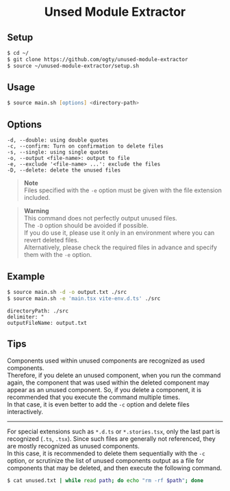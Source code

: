 <h1 align="center">Unsed Module Extractor</h1>

## Setup

```zsh
$ cd ~/
$ git clone https://github.com/ogty/unused-module-extractor
$ source ~/unused-module-extractor/setup.sh
```

## Usage

```zsh
$ source main.sh [options] <directory-path>
```

## Options

```
-d, --double: using double quotes
-c, --confirm: Turn on confirmation to delete files
-s, --single: using single quotes
-o, --output <file-name>: output to file
-e, --exclude '<file-name> ...': exclude the files
-D, --delete: delete the unused files
```

> **Note**  
> Files specified with the `-e` option must be given with the file extension included.

> **Warning**  
> This command does not perfectly output unused files.  
> The `-D` option should be avoided if possible.  
> If you do use it, please use it only in an environment where you can revert deleted files.  
> Alternatively, please check the required files in advance and specify them with the `-e` option.

## Example

```zsh
$ source main.sh -d -o output.txt ./src
$ source main.sh -e 'main.tsx vite-env.d.ts' ./src
```

```
directoryPath: ./src
delimiter: "
outputFileName: output.txt
```

## Tips

Components used within unused components are recognized as used components.  
Therefore, if you delete an unused component, when you run the command again, the component that was used within the deleted component may appear as an unused component. 
So, if you delete a component, it is recommended that you execute the command multiple times.  
In that case, it is even better to add the `-c` option and delete files interactively.  

---

For special extensions such as `*.d.ts` or `*.stories.tsx`, only the last part is recognized (`.ts`, `.tsx`).
Since such files are generally not referenced, they are mostly recognized as unused components.  
In this case, it is recommended to delete them sequentially with the `-c` option, or scrutinize the list of unused components output as a file for components that may be deleted, and then execute the following command.

```zsh
$ cat unused.txt | while read path; do echo "rm -rf $path"; done
```
